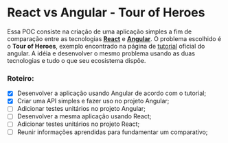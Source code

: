 # React vs Angular - Tour of Heroes
Essa POC consiste na criação de uma aplicação simples a fim de comparação entre as tecnologias **[React](https://reactjs.org/)** e **[Angular](https://angular.io/)**. 
O problema escolhido é o **Tour of Heroes**, exemplo encontrado na página de [tutorial](https://angular.io/tutorial) oficial do angular.
A idéia e desenvolver o mesmo problema usando as duas tecnologias e tudo o que seu ecosistema dispõe.

### Roteiro:
- [x] Desenvolver a aplicação usando Angular de acordo com o tutorial;
- [x] Criar uma API simples e fazer uso no projeto Angular;
- [ ] Adicionar testes unitários no projeto Angular;
- [ ] Desenvolver a mesma aplicação usando React;
- [ ] Adicionar testes unitários no projeto React;
- [ ] Reunir informações aprendidas para fundamentar um comparativo;